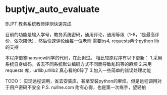 buptjw_auto_evaluate
====================

BUPT 教务系统教师评测快速完成

目前的功能是输入学号，教务系统密码，通用评论，通用等级（1-8，1是最高评价，依次降低），然后快速评论给每一位老师
需要bs4, requests两个python lib 的支持

本程序借鉴hansnow同学的代码，在此谢过。
相比较原程序有以下更新：
  1.采用系统自身编码，省去不同系统默认编码方式不同而导致乱码等的麻烦
  2.采用requests 库，urllib,urllib2 真心看的0碎了
  3.加入一些简单的错误处理功能

TODO： 实现远程调用，省去安装库，甚至安装python的麻烦。但是远程调用对于用户密码不安全
P.S. nullne.com 附有心得，也是第一次练手，望轻拍

